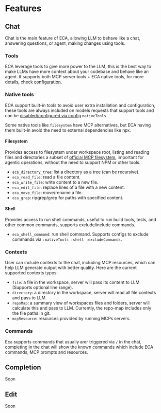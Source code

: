 # Features

## Chat

Chat is the main feature of ECA, allowing LLM to behave like a chat, answering questions, or agent, making changes using tools.

### Tools

ECA leverage tools to give more power to the LLM, this is the best way to make LLMs have more context about your codebase and behave like an agent.
It supports both MCP server tools + ECA native tools, for more details, check [configuration]().

### Native tools

ECA support built-in tools to avoid user extra installation and configuration, these tools are always included on models requests that support tools and can be [disabled/configured via config](./configuration.md) `nativeTools`.

Some native tools like `filesystem` have MCP alternatives, but ECA having them built-in avoid the need to external dependencies like npx.

#### Filesystem

Provides access to filesystem under workspace root, listing and reading files and directories a subset of [official MCP filesystem](https://mcpserverhub.com/servers/filesystem), important for agentic operations, without the need to support NPM or other tools.

- `eca_directory_tree`: list a directory as a tree (can be recursive).
- `eca_read_file`: read a file content.
- `eca_write_file`: write content to a new file.
- `eca_edit_file`: replace lines of a file with a new content.
- `eca_move_file`: move/rename a file.
- `eca_grep`: ripgrep/grep for paths with specified content.

#### Shell

Provides access to run shell commands, useful to run build tools, tests, and other common commands, supports exclude/include commands. 

- `eca_shell_command`: run shell command. Supports configs to exclude commands via `:nativeTools :shell :excludeCommands`.

### Contexts

User can include contexts to the chat, including MCP resources, which can help LLM generate output with better quality.
Here are the current supported contexts types:

- `file`: a file in the workspace, server will pass its content to LLM (Supports optional line range).
- `directory`: a directory in the workspace, server will read all file contexts and pass to LLM.
- `repoMap`: a summary view of workspaces files and folders, server will calculate this and pass to LLM. Currently, the repo-map includes only the file paths in git.
- `mcpResource`: resources provided by running MCPs servers.

### Commands

Eca supports commands that usually arer triggered via `/` in the chat, completing in the chat will show the known commands which include ECA commands, MCP prompts and resources.

##  Completion

Soon

## Edit 

Soon


